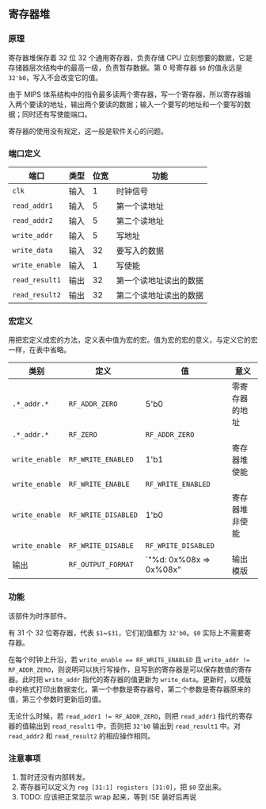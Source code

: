 ## 寄存器堆

### 原理

寄存器堆保存着 32 位 32 个通用寄存器，负责存储 CPU 立刻想要的数据，它是存储器层次结构中的最高一级，负责暂存数据。第 0 号寄存器 `$0` 的值永远是 `32'b0`，写入不会改变它的值。

由于 MIPS 体系结构中的指令最多读两个寄存器，写一个寄存器，所以寄存器输入两个要读的地址，输出两个要读的数据；输入一个要写的地址和一个要写的数据；同时还有写使能端口。

寄存器的使用没有规定，这一般是软件关心的问题。

### 端口定义

端口 | 类型 | 位宽 | 功能 
--- | --- | --- | ---
`clk` | 输入 | 1 | 时钟信号
`read_addr1` | 输入 | 5 | 第一个读地址
`read_addr2` | 输入 | 5 | 第二个读地址
`write_addr` | 输入 | 5 | 写地址
`write_data` | 输入 | 32 | 要写入的数据
`write_enable` | 输入 | 1 | 写使能
`read_result1` | 输出 | 32 | 第一个读地址读出的数据
`read_result2` | 输出 | 32 | 第二个读地址读出的数据

### 宏定义

用把宏定义成宏的方法，定义表中值为宏的宏。值为宏的宏的意义，与定义它的宏一样，在表中省略。

类别 | 定义 | 值 | 意义
--- | --- | --- | ---
`.*_addr.*` | `RF_ADDR_ZERO` | 5'b0 | 零寄存器的地址
`.*_addr.*` | `RF_ZERO` | `RF_ADDR_ZERO` | 
`write_enable` | `RF_WRITE_ENABLED` | 1'b1 | 寄存器堆使能
`write_enable` | `RF_WRITE_ENABLE` | `RF_WRITE_ENABLED` | 
`write_enable` | `RF_WRITE_DISABLED` | 1'b0 | 寄存器堆非使能
`write_enable` | `RF_WRITE_DISABLE` | `RF_WRITE_DISABLED` | 
输出 | `RF_OUTPUT_FORMAT` | `"%d: 0x%08x => 0x%08x" | 输出模版

### 功能

该部件为时序部件。

有 31 个 32 位寄存器，代表 `$1`~`$31`，它们初值都为 `32'b0`。`$0` 实际上不需要寄存器。

在每个时钟上升沿，若 `write_enable == RF_WRITE_ENABLED` 且 `write_addr != RF_ADDR_ZERO`，则说明可以执行写操作，且写到的寄存器是可以保存数值的寄存器。此时把 `write_addr` 指代的寄存器的值更新为 `write_data`。更新时，以模版中的格式打印出数据变化，第一个参数是寄存器号，第二个参数是寄存器原来的值，第三个参数时更新后的值。

无论什么时候，若 `read_addr1 != RF_ADDR_ZERO`，则把 `read_addr1` 指代的寄存器的值输出到 `read_result1` 中，否则把 `32'b0` 输出到 `read_result1` 中。对 `read_addr2` 和 `read_result2` 的相应操作相同。

### 注意事项

1. 暂时还没有内部转发。
2. 寄存器可以定义为 `reg [31:1] registers [31:0]`，把 `$0` 空出来。
3. TODO: 应该把正常显示 wrap 起来，等到 ISE 装好后再说

